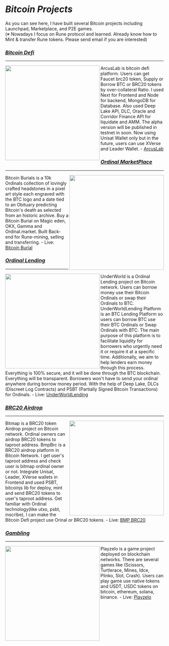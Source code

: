 # <i>Bitcoin Projects</i>

As you can see here, I have built several Bitcoin projects including Launchpad, Marketplace, and P2E games.<br />
(※ Nowadays I focus on Rune protocol and learned. Already know how to Mint & transfer Rune tokens. Please send email if you are interested)

<h3><u><strong><i>Bitcoin Defi</i></strong></u> &nbsp;</h3>
<hr />
<img align="left" width="300px" src="https://github.com/victoryfox19931116/Blockchain-Projects-Overview/assets/89193350/bb277617-0124-47cf-84ad-33ba16caa2f8">
ArcusLab is bitcoin defi platform. Users can get Faucet brc20 token, Supply or Borrow BTC or BRC20 tokens by over-collateral Ratio. I used Next for Frontend and Node for backend, MongoDB for Database. Also used Deep Lake API, DLC, Oracle and Corridor Finance API for liquidate and AMM. The alpha version will be published in testnet in soon. Now using Unisat Wallet only but in the future, users can use XVerse and Leader Wallet.
- <a href="https://arcusbtc.com/">ArcusLab</a>

<h3><u><strong><i>Ordinal MarketPlace</i></strong></u> &nbsp;</h3>
<hr />
<img align="right" width="300px" src="https://github.com/victoryfox19931116/Blockchain-Projects-Overview/assets/89193350/d4941f09-ee40-4e29-85cf-e8978a6a2705">
Bitcoin Burials is a 10k Ordinals collection of lovingly crafted headstones in a pixel art style each engraved with the BTC logo and a date tied to an Obituary predicting Bitcoin's death as selected from an historic archive.
Buy a Bitcoin Burial on Magic eden, OKX, Gamma and Ordinal.market. Built Back-end for Rune-mining, selling and transferring.
- Live: <a href="https://bitcoinburials.com/runes/mine">Bitcoin Burial</a>

<h3><u><strong><i>Ordinal Lending</i></strong></u> &nbsp;</h3>
<hr />
<img align="left" width="300px" src="https://github.com/victoryfox19931116/Blockchain-Projects-Overview/assets/89193350/335f566b-a90d-4997-b2fa-bd318b484830">
UnderWorld is a Ordinal Lending project on Bitcoin network. Users can borrow money use their Bitcoin Ordinals or swap their Ordinals to BTC. UnderWorldLending Platform is an BTC Lending Platform so users can borrow BTC use their BTC Ordinals or Swap Ordinals with BTC. The main purpose of this platform is to facilitate liquidity for borrowers who urgently need it or require it at a specific time. Additionally, we aim to help lenders earn money through this process. Everything is 100% secure, and it will be done through the BTC blockchain. Everything will be transparent. Borrowers won't have to send your ordinal anywhere during borrow money period. With the help of Deep Lake, DLCs (Discreet Log Contracts) and PSBT (Partially Signed Bitcoin Transactions) for Ordinals.
- Live: <a href="https://degens.fi/">UnderWorldLending</a>

<h3><u><strong><i>BRC20 Airdrop</i></strong></u> &nbsp;</h3>
<hr />
<img align="right" width="300px" src="https://github.com/victoryfox19931116/Blockchain-Projects-Overview/assets/89193350/453817f2-3920-4626-9c53-1041e67f15b5">
Bitmap is a BRC20 token Airdrop project on Bitcoin network. Ordinal owners can airdrop BRC20 tokens to taproot address. BmpBrc is a BRC20 airdrop platform in Bitcoin Network. I get user's taproot address and check user is bitmap ordinal owner or not. Integrate Unisat, Leader, XVerse wallets in Frontend and used PSBT, bitcoinjs lib for deploy, mint and send BRC20 tokens to user's taproot address. Get familiar with Ordinal technology(like utxo, psbt, inscribe), I can make the Bitcoin Defi project use Orinal or BRC20 tokens.
- Live: <a href="https://bmpbrc.com/">BMP BRC20</a>

<h3><u><strong><i>Gambling</i></strong></u> &nbsp;</h3>
<hr />
<img align="left" width="300px" src="https://github.com/victoryfox19931116/Blockchain-Projects-Overview/assets/89193350/80a7c5b9-674d-4db5-ba0f-35e9befc888b">
Playzelo is a game project deployed on blockchain networks. There are several games like (Scissors, Turtlerace, Mines, Idce, Plinko, Slot, Crash). Users can play game use native tokens and USDT, USDC tokens on bitcoin, ethereum, solana, binance.
- Live: <a href="https://playzelo.xyz/">Playzelo</a>
